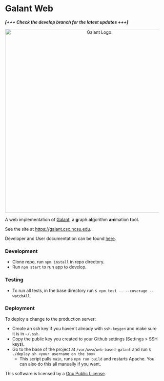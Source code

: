 # Galant Web

***[+++ Check the develop branch for the latest updates +++]***

<div align='center'>
  <a href='https://galant.csc.ncsu.edu'>
  <img src='https://github.com/mfms-ncsu/galant-js/blob/main/public/img/galant_full_logo.svg?raw=true' alt='Galant Logo' width=600px/>
  </a>
</div>

A web implementation of [Galant](https://github.com/mfms-ncsu/galant), a **g**raph **al**gorithm **an**imation **t**ool.

See the site at https://galant.csc.ncsu.edu.

Developer and User documentation can be found [here](https://galant.csc.ncsu.edu/documentation).

### Development
- Clone repo, run `npm install` in repo directory.
- Run `npm start` to run app to develop.

### Testing
- To run all tests, in the base directory run `$ npm test -- --coverage --watchAll`.

### Deployment
To deploy a change to the production server:
- Create an ssh key if you haven't already with `ssh-keygen` and make sure it is in `~/.ssh`.
- Copy the public key you created to your Github settings (Settings > SSH keys).
- Go to the base of the project at `/var/www/web-based-galant` and run `$ ./deploy.sh <your username on the box>`
    - This script pulls `main`, runs `npm run build` and restarts Apache. You can also do this all manually if you want.

This software is licensed by a [Gnu Public License](https://www.gnu.org/licenses/gpl.html).
